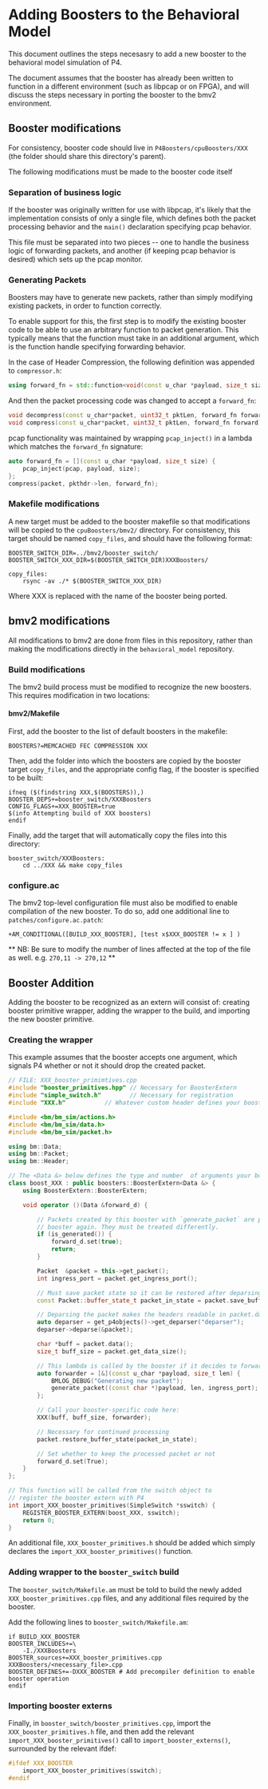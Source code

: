 # Adding Boosters to the Behavioral Model
This document outlines the steps necesasry to add a new booster to the
behavioral model simulation of P4.

The document assumes that the booster has already been written to function in a different
environment (such as libpcap or on FPGA), and will discuss the steps necessary
in porting the booster to the bmv2 environment.

## Booster modifications
For consistency, booster code should live in `P4Boosters/cpuBoosters/XXX`
(the folder should share this directory's parent).

The following modifications must be made to the booster code itself

### Separation of business logic
If the booster was originally written for use with libpcap, it's likely that the implementation
consists of only a single file, which defines both the packet processing behavior and the
`main()` declaration specifying pcap behavior.

This file must be separated into two pieces -- one to handle the business logic of forwarding
packets, and another (if keeping pcap behavior is desired) which sets up the pcap monitor.

### Generating Packets

Boosters may have to generate new packets, rather than simply modifying existing packets,
in order to function correctly.

To enable support for this, the first step is to modify the existing booster code to
be able to use an arbitrary function to packet generation. This typically
means that the function must take in an additional argument, which is the function handle
specifying forwarding behavior.

In the case of Header Compression, the following definition was appended to `compressor.h`:

```c++
using forward_fn = std::function<void(const u_char *payload, size_t size)>;
```

And then the packet processing code was changed to accept a `forward_fn`:

```c++
void decompress(const u_char*packet, uint32_t pktLen, forward_fn forward);
void compress(const u_char*packet, uint32_t pktLen, forward_fn forward);
```

pcap functionality was maintained by wrapping `pcap_inject()` in a lambda which matches
the `forward_fn` signature:

```c++
auto forward_fn = [](const u_char *payload, size_t size) {
    pcap_inject(pcap, payload, size);
};
compress(packet, pkthdr->len, forward_fn);
```

### Makefile modifications
A new target must be added to the booster makefile so that modifications will
be copied to the `cpuBoosters/bmv2/` directory. For consistency, this target should
be named `copy_files`, and should have the following format:

```make
BOOSTER_SWITCH_DIR=../bmv2/booster_switch/
BOOSTER_SWITCH_XXX_DIR=$(BOOSTER_SWITCH_DIR)XXXBoosters/

copy_files:
	rsync -av ./* $(BOOSTER_SWITCH_XXX_DIR)
```

Where XXX is replaced with the name of the booster being ported.


## bmv2 modifications
All modifications to bmv2 are done from files in this repository, rather than
making the modifications directly in the `behavioral_model` repository.

### Build modifications
The bmv2 build process must be modified to recognize the new boosters.
This requires modification in two locations:

#### bmv2/Makefile

First, add the booster to the list of default boosters in the makefile:
```Make
BOOSTERS?=MEMCACHED FEC COMPRESSION XXX
```

Then, add the folder into which the boosters are copied by the booster target
`copy_files`, and the appropriate config flag, if the booster is specified to be built:

```Make
ifneq ($(findstring XXX,$(BOOSTERS)),)
BOOSTER_DEPS+=booster_switch/XXXBoosters
CONFIG_FLAGS+=XXX_BOOSTER=true
$(info Attempting build of XXX boosters)
endif
```

Finally, add the target that will automatically copy the files into this directory:

```Make
booster_switch/XXXBoosters:
    cd ../XXX && make copy_files
```

### configure.ac

The bmv2 top-level configuration file must also be modified to enable compilation of
the new booster. To do so, add one additional line to `patches/configure.ac.patch`:

```
+AM_CONDITIONAL([BUILD_XXX_BOOSTER], [test x$XXX_BOOSTER != x ] )
```
** NB: Be sure to modify the number of lines affected at the top of the file as well.
e.g. `270,11 -> 270,12` **


## Booster Addition

Adding the booster to be recognized as an extern will consist of:
creating booster primitive wrapper, adding the wrapper to the build, and importing
the new booster primitive.

### Creating the wrapper

This example assumes that the booster accepts one argument, which signals P4
whether or not it should drop the created packet.


```c++
// FILE: XXX_booster_primimtives.cpp
#include "booster_primitives.hpp" // Necessary for BoosterExtern
#include "simple_switch.h"        // Necessary for registration
#include "XXX.h"           // Whatever custom header defines your booster

#include <bm/bm_sim/actions.h>
#include <bm/bm_sim/data.h>
#include <bm/bm_sim/packet.h>

using bm::Data;
using bm::Packet;
using bm::Header;

// The <Data &> below defines the type and number  of arguments your booster will accept
class boost_XXX : public boosters::BoosterExtern<Data &> {
    using BoosterExtern::BoosterExtern;

    void operator ()(Data &forward_d) {

        // Packets created by this booster with `generate_packet` are passed to the
        // booster again. They must be treated differently.
        if (is_generated()) {
            forward_d.set(true);
            return;
        }

        Packet  &packet = this->get_packet();
        int ingress_port = packet.get_ingress_port();

        // Must save packet state so it can be restored after deparsing
        const Packet::buffer_state_t packet_in_state = packet.save_buffer_state();

        // Deparsing the packet makes the headers readable in packet.data()
        auto deparser = get_p4objects()->get_deparser("deparser");
        deparser->deparse(&packet);

        char *buff = packet.data();
        size_t buff_size = packet.get_data_size();

        // This lambda is called by the booster if it decides to forward
        auto forwarder = [&](const u_char *payload, size_t len) {
            BMLOG_DEBUG("Generating new packet");
            generate_packet((const char *)payload, len, ingress_port);
        };

        // Call your booster-specific code here:
        XXX(buff, buff_size, forwarder);

        // Necessary for continued processing
        packet.restore_buffer_state(packet_in_state);

        // Set whether to keep the processed packet or not
        forward_d.set(True);
    }
};

// This function will be called from the switch object to
// register the booster extern with P4
int import_XXX_booster_primitives(SimpleSwitch *sswitch) {
    REGISTER_BOOSTER_EXTERN(boost_XXX, sswitch);
    return 0;
}

```
An additional file, `XXX_booster_primitives.h` should be added which
simply declares the `import_XXX_booster_primitives()` function.

### Adding wrapper to the `booster_switch` build
The `booster_switch/Makefile.am` must be told to build the newly added
`XXX_booster_primitives.cpp` files, and any additional files required by
the booster.

Add the following lines to `booster_switch/Makefile.am`:

```Make
if BUILD_XXX_BOOSTER
BOOSTER_INCLUDES+=\
	-I./XXXBoosters
BOOSTER_sources+=XXX_booster_primitives.cpp XXXBoosters/<necessary_file>.cpp
BOOSTER_DEFINES+=-DXXX_BOOSTER # Add precompiler definition to enable booster operation
endif
```

### Importing booster externs
Finally, in `booster_switch/booster_primitives.cpp`, import the `XXX_booster_primitives.h`
file, and then add the relevant `import_XXX_booster_primitives()` call to
`import_booster_externs()`, surrounded by the relevant ifdef:

```c++
#ifdef XXX_BOOSTER
    import_XXX_booster_primitives(sswitch);
#endif
```
